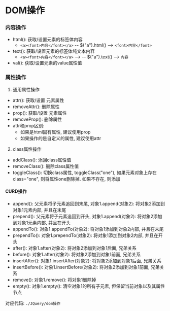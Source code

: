 # DOM操作

### 内容操作
- html(): 获取/设置元素的标签体内容
    - `<a><font>内容</font></a>` -- $("a").html() --> `<font>内容</font>`
- text(): 获取/设置元素的标签体纯文本内容 
    - `<a><font>内容</font></a>` --> -- $("a").text() --> `内容`
- val(): 获取/设置元素的value属性值

### 属性操作
1. 通用属性操作
  - attr(): 获取/设置 元素属性
  - removeAttr(): 删除属性
  - prop(): 获取/设置 元素属性
  - removeProp(): 删除属性
  - attr和prop区别:
    - 如果是html固有属性, 建议使用prop
    - 如果操作的是自定义的属性, 建议使用attr
2. class属性操作
  - addClass(): 添回class属性值
  - removeClass(): 删除class属性值
  - toggleClass(): 切换class属性, toggleClass("one"), 如果元素对象上存在class="one", 则将属性one删除掉. 如果不存在, 则添加

#### CURD操作
- append(): 父元素将子元素追回到末尾, 对象1.append(对象2): 将对象2添加到对象1元素内部, 并且在末尾
- prepend(): 父元素将子元素追回到开头, 对象1.append(对象2): 将对象2添加到对象1元素内部, 并且在开头
- appendTo(): 对象1.appendTo(对象2): 将对象1添加到对象2内部, 并且在末尾
- prependTo(): 对象1.prependTo(对象2): 将对象1添加到对象2内部, 并且在开头
- after(): 对象1.after(对象2): 将对象2添加到对象1后面, 兄弟关系
- before(): 对象1.after(对象2): 将对象2添加到对象1前面, 兄弟关系
- insertAfter():  对象1.insertAfter(对象2): 将对象2添加到对象1后面, 兄弟关系
- insertBefore():  对象1.insertBefore(对象2): 将对象2添加到对象1前面, 兄弟关系
- remove(): 对象1.remove(): 将对象1删除掉
- empty(): 对象1.empty(): 清空对象1的所有子元素, 但保留当前对象以及其属性节点

对应代码: `./JQuery/dom操作`